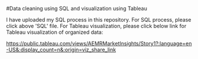 #Data cleaning using SQL and visualization using Tableau

I have uploaded my SQL process in this repository. For SQL process, please click above 'SQL' file. For Tableau visualization, please click below link for Tableau visualization of organized data: 

  https://public.tableau.com/views/AEMRMarketInsights/Story1?:language=en-US&:display_count=n&:origin=viz_share_link
